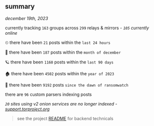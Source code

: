 
## summary
_december 19th, 2023_

currently tracking `163` groups across `299` relays & mirrors - _`105` currently online_

⏲ there have been `21` posts within the `last 24 hours`

🦈 there have been `187` posts within the `month of december`

🪐 there have been `1160` posts within the `last 90 days`

🏚 there have been `4502` posts within the `year of 2023`

🦕 there have been `9192` posts `since the dawn of ransomwatch`

there are `96` custom parsers indexing posts

_`20` sites using v2 onion services are no longer indexed - [support.torproject.org](https://support.torproject.org/onionservices/v2-deprecation/)_

> see the project [README](https://github.com/joshhighet/ransomwatch#ransomwatch--) for backend technicals
